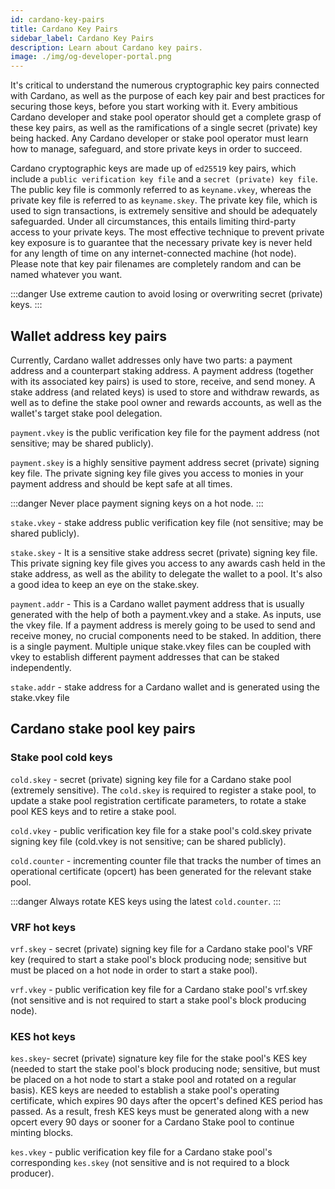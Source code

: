 ```yaml
---
id: cardano-key-pairs
title: Cardano Key Pairs
sidebar_label: Cardano Key Pairs
description: Learn about Cardano key pairs.
image: ./img/og-developer-portal.png
---
```


It's critical to understand the numerous cryptographic key pairs connected with Cardano, as well as the purpose of each key pair and best practices for securing those keys, before you start working with it. Every ambitious Cardano developer and stake pool operator should get a complete grasp of these key pairs, as well as the ramifications of a single secret (private) key being hacked. Any Cardano developer or stake pool operator must learn how to manage, safeguard, and store private keys in order to succeed.
 
Cardano cryptographic keys are made up of `ed25519` key pairs, which include a `public verification key file` and a `secret (private) key file`. The public key file is commonly referred to as `keyname.vkey`, whereas the private key file is referred to as `keyname.skey`. The private key file, which is used to sign transactions, is extremely sensitive and should be adequately safeguarded. Under all circumstances, this entails limiting third-party access to your private keys. The most effective technique to prevent private key exposure is to guarantee that the necessary private key is never held for any length of time on any internet-connected machine (hot node). Please note that key pair filenames are completely random and can be named whatever you want.

:::danger 
Use extreme caution to avoid losing or overwriting secret (private) keys.
:::
 
## Wallet address key pairs
 
Currently, Cardano wallet addresses only have two parts: a payment address and a counterpart staking address. A payment address (together with its associated key pairs) is used to store, receive, and send money. A stake address (and related keys) is used to store and withdraw rewards, as well as to define the stake pool owner and rewards accounts, as well as the wallet's target stake pool delegation.
 
 
`payment.vkey` is the public verification key file for the payment address (not sensitive; may be shared publicly).

`payment.skey` is a highly sensitive payment address secret (private) signing key file. The private signing key file gives you access to monies in your payment address and should be kept safe at all times.

:::danger 
Never place payment signing keys on a hot node.
:::
 
 
`stake.vkey` - stake address public verification key file (not sensitive; may be shared publicly).
 
`stake.skey` - It is a sensitive stake address secret (private) signing key file. This private signing key file gives you access to any awards cash held in the stake address, as well as the ability to delegate the wallet to a pool. It's also a good idea to keep an eye on the stake.skey.
 
`payment.addr` - This is a Cardano wallet payment address that is usually generated with the help of both a payment.vkey and a stake. As inputs, use the vkey file. If a payment address is merely going to be used to send and receive money, no crucial components need to be staked. In addition, there is a single payment. Multiple unique stake.vkey files can be coupled with vkey to establish different payment addresses that can be staked independently.
 
 
`stake.addr` - stake address for a Cardano wallet and is generated using the stake.vkey file
 
## Cardano stake pool key pairs
 
### Stake pool cold keys

 `cold.skey` - secret (private) signing key file for a Cardano stake pool (extremely sensitive). The `cold.skey` is required to register a stake pool, to update a stake pool registration certificate parameters, to rotate a stake pool KES keys and to retire a stake pool.
 
 
`cold.vkey` - public verification key file for a stake pool's cold.skey private signing key file (cold.vkey is not sensitive; can be shared publicly).
 
 
`cold.counter` - incrementing counter file that tracks the number of times an operational certificate (opcert) has been generated for the relevant stake pool.
 
:::danger 
Always rotate KES keys using the latest `cold.counter`.
:::
 
### VRF hot keys

`vrf.skey` - secret (private) signing key file for a Cardano stake pool's VRF key (required to start a stake pool's block producing node; sensitive but must be placed on a hot node in order to start a stake pool).
 
`vrf.vkey` - public verification key file for a Cardano stake pool's vrf.skey (not sensitive and is not required to start a stake pool's block producing node).
 
 ### KES hot keys
 
`kes.skey`- secret (private) signature key file for the stake pool's KES key (needed to start the stake pool's block producing node; sensitive, but must be placed on a hot node to start a stake pool and rotated on a regular basis). KES keys are needed to establish a stake pool's operating certificate, which expires 90 days after the opcert's defined KES period has passed. As a result, fresh KES keys must be generated along with a new opcert every 90 days or sooner for a Cardano Stake pool to continue minting blocks.
 
`kes.vkey` - public verification key file for a Cardano stake pool's corresponding `kes.skey` (not sensitive and is not required to a block producer).
